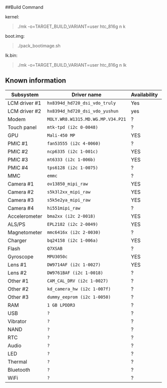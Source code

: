 ##Build Command

kernel:

> ./mk -o=TARGET_BUILD_VARIANT=user htc_816g n k

boot.img:

> ./pack_bootimage.sh

lk.bin:

> ./mk -o=TARGET_BUILD_VARIANT=user htc_816g n lk

## Known information
| Subsystem | Driver name | Availability | Working |
|-----------|-------------|--------------|---------|
| LCM driver #1 | `hx8394d_hd720_dsi_vdo_truly` | Yes | ? |
| LCM driver #2 | `hx8394d_hd720_dsi_vdo_yushun` | yes | ? |
| Modem | `MOLY.WR8.W1315.MD.WG.MP.V34.P21` | ? | ? |
| Touch panel | `mtk-tpd (i2c 0-0048)` | ? | ? |
| GPU | `Mali-450 MP` | YES | ? |
| PMIC #1 | `fan53555 (i2c 4-0060)` | ? | ? |
| PMIC #2 | `ncp6335 (i2c 1-001c)` | YES | ? |
| PMIC #3 | `mt6333 (i2c 1-006b)` | YES | ? |
| PMIC #4 | `tps6128 (i2c 1-0075)` | ? | ? |
| MMC | `emmc` | ? | ? |
| Camera #1 | `ov13850_mipi_raw` | YES | ? |
| Camera #2 | `s5k3l2xx_mipi_raw` | YES | ? |
| Camera #3 | `s5k5e2ya_mipi_raw` | YES | ? |
| Camera #4 | `hi551mipi_raw` | ? | ? |
| Accelerometer | `bma2xx (i2c 2-0018)` | YES | ? |
| ALS/PS | `EPL2182 (i2c 2-0049)` | YES | ? |
| Magnetometer | `mmc6416x (i2c 2-0030)` | ? | ? |
| Charger | `bq24158 (i2c 1-006a)` | YES | ? |
| Flash | `Q7XSAB` | ? | ? |
| Gyroscope | `MPU3050c` | YES | ? |
| Lens #1 | `DW9714AF (i2c 1-0027)` | YES | ? |
| Lens #2 | `DW9761BAF (i2c 1-0018)` | ? | ? |
| Other #1 | `CAM_CAL_DRV (i2c 1-0027)` | ? | ? |
| Other #2 | `kd_camera_hw (i2c 1-007f)` | ? | ? |
| Other #3 | `dummy_eeprom (i2c 1-0050)` | ? | ? |
| RAM | `1 GB LPDDR3` | ? | ? |
| USB | `?` | ? | ? |
| Vibrator | `?` | ? | ? |
| NAND | `?` | ? | ? |
| RTC | `?` | ? | ? |
| Audio | `?` | ? | ? |
| LED | `?` | ? | ? |
| Thermal | `?` | ? | ? |
| Bluetooth | `?` | ? | ? |
| WiFi | `?` | ? | ? |
